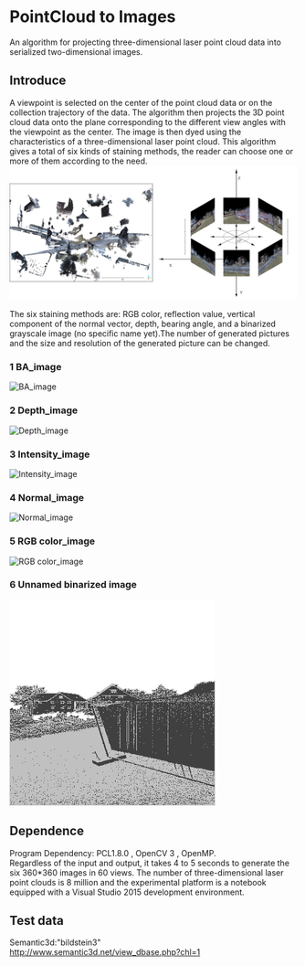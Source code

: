 # PointCloud to Images

An algorithm for projecting three-dimensional laser point cloud data into serialized two-dimensional images.

## Introduce

A viewpoint is selected on the center of the point cloud data or on the collection trajectory of the data. The algorithm then projects the 3D point cloud data onto the plane corresponding to the different view angles with the viewpoint as the center. The image is then dyed using the characteristics of a three-dimensional laser point cloud. This algorithm gives a total of six kinds of staining methods, the reader can choose one or more of them according to the need.
![algorithm_image](https://github.com/GuYufeng93/Pointcloud-to-Images/blob/master/algorithm.png)  

The six staining methods are: RGB color, reflection value, vertical component of the normal vector, depth, bearing angle, and a binarized grayscale image (no specific name yet).The number of generated pictures and the size and resolution of the generated picture can be changed.

### 1 BA_image
![BA_image](https://github.com/GuYufeng93/Pointcloud-to-Images/blob/master/Examples/Bearing%20angle.gif)  

### 2 Depth_image
![Depth_image](https://github.com/GuYufeng93/Pointcloud-to-Images/blob/master/Examples/Depth.gif)  

### 3 Intensity_image
![Intensity_image](https://github.com/GuYufeng93/Pointcloud-to-Images/blob/master/Examples/I.gif)  

### 4 Normal_image
![Normal_image](https://github.com/GuYufeng93/Pointcloud-to-Images/blob/master/Examples/N.gif)  

### 5 RGB color_image
![RGB color_image](https://github.com/GuYufeng93/Pointcloud-to-Images/blob/master/Examples/RGB.gif)  

### 6 Unnamed binarized image
![Unnamed_image](https://github.com/GuYufeng93/Pointcloud-to-Images/blob/master/Examples/PBA.gif)  


## Dependence

Program Dependency: PCL1.8.0 , OpenCV 3 , OpenMP.  
Regardless of the input and output, it takes 4 to 5 seconds to generate the six 360*360 images in 60 views. The number of three-dimensional laser point clouds is 8 million and the experimental platform is a notebook equipped with a Visual Studio 2015 development environment.

## Test data

Semantic3d:"bildstein3"  
http://www.semantic3d.net/view_dbase.php?chl=1 